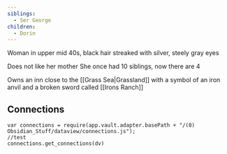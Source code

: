 ```yaml
---
siblings:
  - Ser George
children:
  - Dorin
---
```

Woman in upper mid 40s, black hair streaked with silver, steely gray eyes

Does not like her mother
She once had 10 siblings, now there are 4

Owns an inn close to the [[Grass Sea|Grassland]] with a symbol of an iron anvil and a broken sword called [[Irons Ranch]]

## Connections

```dataviewjs
var connections = require(app.vault.adapter.basePath + "/(0) Obsidian_Stuff/dataview/connections.js");
//test
connections.get_connections(dv)
```
